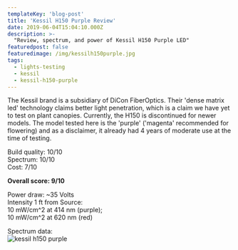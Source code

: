 ```yaml
---
templateKey: 'blog-post'
title: 'Kessil H150 Purple Review'
date: 2019-06-04T15:04:10.000Z
description: >-
  "Review, spectrum, and power of Kessil H150 Purple LED"
featuredpost: false
featuredimage: /img/kessilh150purple.jpg
tags:
  - lights-testing
  - kessil
  - kessil-h150-purple
---
```


The Kessil brand is a subsidiary of DiCon FiberOptics. Their 'dense matrix led' technology claims better light penetration, which is a claim we have yet to test on plant canopies. Currently, the H150 is discontinued for newer models. The model tested here is the 'purple' ('magenta' recommended for flowering) and as a disclaimer, it already had 4 years of moderate use at the time of testing.

Build quality: 10/10 <br>
Spectrum: 10/10 <br>
Cost: 7/10

**Overall score: 9/10**

Power draw: ~35 Volts<br>
Intensity 1 ft from Source: <br>10 mW/cm^2 at 414 nm (purple); <br>10 mW/cm^2 at 620 nm (red)

Spectrum data:<br>
![kessil h150 purple](/img/kessilh150purple_10mW450_10mW620.jpg)
